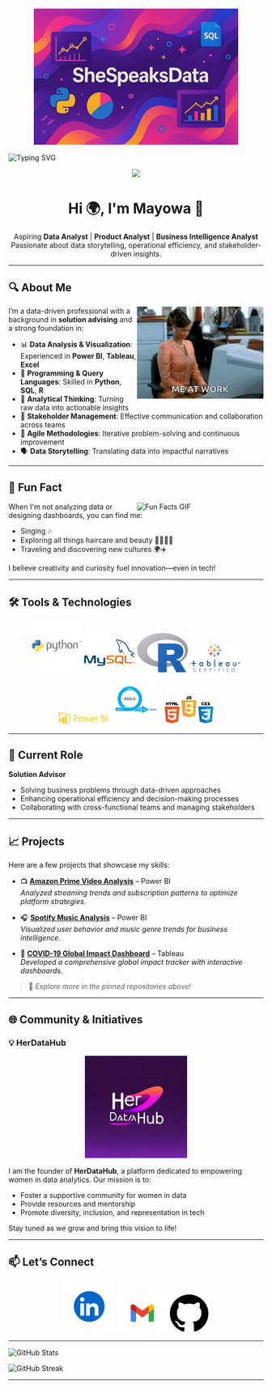 
#  

<!-- Banner image -->

<p align="center">
<img src="https://github.com/SheSpeaksData/SheSpeaksData/blob/4d6a33751ccf0a8a9e5d60e1dfad8a377440b007/Modern-she-speaks-data.png?raw=true" alt="SheSpeaksData Banner" width="80%" />
</p>

<img src="https://readme-typing-svg.herokuapp.com?font=Jetbrains+mono&size=32&duration=3000&color=33FF33&center=true&vCenter=true&width=800&lines=Hey..+I'm+Mayowa+Aka+SheSpeaksData;This+is..;..my+Github..;" alt="Typing SVG"/>

</div>


<p align="center">
  <img src="https://media.giphy.com/media/UEGwYCVTBFa9tJEf66/giphy.gif?cid=ecf05e47q8vfzy6nyq12dlj79x497ajb8wum2s4bv28o299c&ep=v1_gifs_search&rid=giphy.gif&ct=g" width="30%" />
</p>


<h1 align="center">Hi 🌍, I'm Mayowa 👋</h1>

<p align="center">
  Aspiring <strong>Data Analyst</strong> | <strong>Product Analyst</strong> | <strong>Business Intelligence Analyst</strong><br>
  Passionate about data storytelling, operational efficiency, and stakeholder-driven insights.
</p>

---

## 🔍 About Me

<img src="https://raw.githubusercontent.com/SheSpeaksData/SheSpeaksData/556965352a98772a975a5f31b93d0cad9d12e624/typing-computer.gif" align="right" width="250" alt="Me at work gif" />

I’m a data-driven professional with a background in **solution advising** and a strong foundation in:

- 📊 **Data Analysis & Visualization**: Experienced in **Power BI**, **Tableau**, **Excel**
- 🧮 **Programming & Query Languages**: Skilled in **Python**, **SQL**, **R**
- 🧠 **Analytical Thinking**: Turning raw data into actionable insights
- 🤝 **Stakeholder Management**: Effective communication and collaboration across teams
- 🔁 **Agile Methodologies**: Iterative problem-solving and continuous improvement
- 🗣️ **Data Storytelling**: Translating data into impactful narratives



---

## 🎤 Fun Fact


  <img src="https://media.giphy.com/media/v1.Y2lkPTc5MGI3NjExMnM3ZDN4OXNwdjlubWs0bTg2ZjA5b2lhMXg0aHlnMTI5ZXU3ZWtpNSZlcD12MV9naWZzX3NlYXJjaCZjdD1n/lgeAjEEz7fj15LCIBZ/giphy.gif" align="right" width="250" alt="Fun Facts GIF" />

When I'm not analyzing data or designing dashboards, you can find me:

- Singing 🎶  
- Exploring all things haircare and beauty 💇🏾‍♀️💄  
- Traveling and discovering new cultures 🌍✈️  

I believe creativity and curiosity fuel innovation—even in tech!

---

## 🛠️ Tools & Technologies

<p align="center">
  <img src= "https://github.com/SheSpeaksData/SheSpeaksData/blob/2ad3c2c1a5b6b09379fff15fa760f4a5e45d452f/python%20logo.png" width=20% />
  <img src="https://github.com/SheSpeaksData/SheSpeaksData/blob/412a2bb6ab2dabf5b7a7d5e3ae2d0db839f47d81/MySQL.png" width=20% />
  <img src="https://github.com/SheSpeaksData/SheSpeaksData/blob/412a2bb6ab2dabf5b7a7d5e3ae2d0db839f47d81/R_logo.svg" width=20%  />
  <img src="https://github.com/SheSpeaksData/SheSpeaksData/blob/412a2bb6ab2dabf5b7a7d5e3ae2d0db839f47d81/Tableau%20(2).png" width=20% />
  <img src="https://github.com/SheSpeaksData/SheSpeaksData/blob/412a2bb6ab2dabf5b7a7d5e3ae2d0db839f47d81/powerbi.png" width=20%  />
  <img src="https://github.com/SheSpeaksData/SheSpeaksData/blob/412a2bb6ab2dabf5b7a7d5e3ae2d0db839f47d81/Agile.png" width=20% />
   <img src="https://github.com/SheSpeaksData/SheSpeaksData/blob/412a2bb6ab2dabf5b7a7d5e3ae2d0db839f47d81/Web%20developement.png" width=20% />
</p>

---

## 💼 Current Role

**Solution Advisor**  
- Solving business problems through data-driven approaches  
- Enhancing operational efficiency and decision-making processes  
- Collaborating with cross-functional teams and managing stakeholders  

---

## 📈 Projects

Here are a few projects that showcase my skills:

- 📺 **[Amazon Prime Video Analysis](https://github.com/SheSpeaksData/Amazon-Power-BI-Dashboard)** – Power BI  
  _Analyzed streaming trends and subscription patterns to optimize platform strategies._

- 🎧 **[Spotify Music Analysis](https://github.com/SheSpeaksData/Spotify-Music-Analysis)** – Power BI  
  _Visualized user behavior and music genre trends for business intelligence._

- 🦠 **[COVID-19 Global Impact Dashboard](https://github.com/SheSpeaksData/Covid-19-Analysis-Tableau-Dashboard)** – Tableau  
  _Developed a comprehensive global impact tracker with interactive dashboards._

> 📌 _Explore more in the pinned repositories above!_

---

## 🌐 Community & Initiatives

### 💡 HerDataHub

<p align="center">
  <img src="https://github.com/SheSpeaksData/SheSpeaksData/blob/3ab15c8644f4e5d7bd61576d3387fb12380ddc09/HerDataHub.png" width= 40% />
</p>

I am the founder of **HerDataHub**, a platform dedicated to empowering women in data analytics. Our mission is to:

- Foster a supportive community for women in data  
- Provide resources and mentorship  
- Promote diversity, inclusion, and representation in tech  

Stay tuned as we grow and bring this vision to life!

---

## 📫 Let’s Connect

<p align="center">
  <a href="https://www.linkedin.com/in/mayowaadebambo/"><img src="https://github.com/SheSpeaksData/SheSpeaksData/blob/8cb3954956ac620a3606eedbd1f89247c4a45688/Linkedin.png" width= 20% /></a>
  <a href="mailto:mayowaadebambo@gmail.com"><img src="https://github.com/SheSpeaksData/SheSpeaksData/blob/8cb3954956ac620a3606eedbd1f89247c4a45688/gmail-logo-app-icon-rounded.png" width= 20% /></a>
  <a href="https://github.com/SheSpeaksData"><img src="https://github.com/SheSpeaksData/SheSpeaksData/blob/8cb3954956ac620a3606eedbd1f89247c4a45688/github%20logo.png" width= 15% /></a>
</p>

---

<p align="left">
  <img src="https://github-readme-stats.vercel.app/api?username=SheSpeaksData&show_icons=true&theme=jolly" alt="GitHub Stats" />
</p>

<p align="left">
  <img src="https://github-readme-streak-stats.herokuapp.com/?user=SheSpeaksData&theme=jolly" alt="GitHub Streak" />
</p>


---
